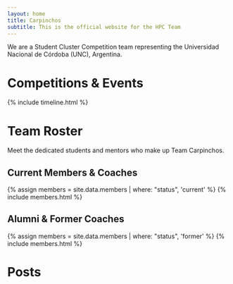 ```yaml
---
layout: home
title: Carpinchos
subtitle: This is the official website for the HPC Team
---
```



We are a Student Cluster Competition team representing the Universidad Nacional de Córdoba (UNC), Argentina.


# Competitions & Events

{% include timeline.html %}

# Team Roster

Meet the dedicated students and mentors who make up Team Carpinchos.

## Current Members & Coaches

{% assign members = site.data.members | where: "status", 'current' %}
{% include members.html %}

## Alumni & Former Coaches

{% assign members = site.data.members | where: "status", 'former' %}
{% include members.html %}

# Posts
